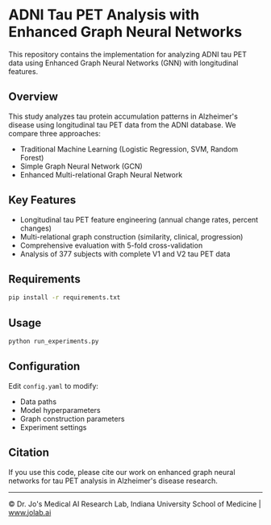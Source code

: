 # ADNI Tau PET Analysis with Enhanced Graph Neural Networks

This repository contains the implementation for analyzing ADNI tau PET data using Enhanced Graph Neural Networks (GNN) with longitudinal features.

## Overview

This study analyzes tau protein accumulation patterns in Alzheimer's disease using longitudinal tau PET data from the ADNI database. We compare three approaches:
- Traditional Machine Learning (Logistic Regression, SVM, Random Forest)
- Simple Graph Neural Network (GCN)
- Enhanced Multi-relational Graph Neural Network

## Key Features

- Longitudinal tau PET feature engineering (annual change rates, percent changes)
- Multi-relational graph construction (similarity, clinical, progression)
- Comprehensive evaluation with 5-fold cross-validation
- Analysis of 377 subjects with complete V1 and V2 tau PET data

## Requirements

```bash
pip install -r requirements.txt
```

## Usage

```bash
python run_experiments.py
```

## Configuration

Edit `config.yaml` to modify:
- Data paths
- Model hyperparameters
- Graph construction parameters
- Experiment settings

## Citation

If you use this code, please cite our work on enhanced graph neural networks for tau PET analysis in Alzheimer's disease research.

---

© Dr. Jo's Medical AI Research Lab, Indiana University School of Medicine | www.jolab.ai